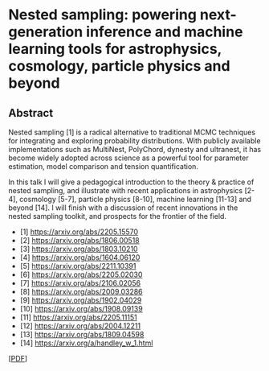 # Nested sampling: powering next-generation inference and machine learning tools for astrophysics, cosmology, particle physics and beyond

## Abstract

Nested sampling [1] is a radical alternative to traditional MCMC techniques for integrating and exploring probability distributions. With publicly available implementations such as MultiNest, PolyChord, dynesty and ultranest, it has become widely adopted across science as a powerful tool for parameter estimation, model comparison and tension quantification.

In this talk I will give a pedagogical introduction to the theory & practice of nested sampling, and illustrate with recent applications in astrophysics [2-4], cosmology [5-7], particle physics [8-10], machine learning [11-13] and beyond [14]. I will finish with a discussion of recent innovations in the nested sampling toolkit, and prospects for the frontier of the field.

- [1]  https://arxiv.org/abs/2205.15570
- [2]  https://arxiv.org/abs/1806.00518
- [3]  https://arxiv.org/abs/1803.10210
- [4]  https://arxiv.org/abs/1604.06120
- [5]  https://arxiv.org/abs/2211.10391
- [6]  https://arxiv.org/abs/2205.02030
- [7]  https://arxiv.org/abs/2106.02056
- [8]  https://arxiv.org/abs/2009.03286
- [9]  https://arxiv.org/abs/1902.04029
- [10] https://arxiv.org/abs/1908.09139
- [11] https://arxiv.org/abs/2205.11151
- [12] https://arxiv.org/abs/2004.12211
- [13] https://arxiv.org/abs/1809.04598
- [14] https://arxiv.org/a/handley_w_1.html

 
[[PDF](https://github.com/williamjameshandley/talks/raw/sydney_2024/will_handley_sydney_2024.pdf)] 
